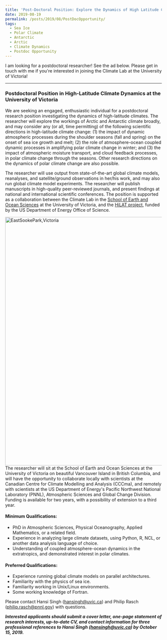 ```yaml
---
title: 'Post-Doctoral Position: Explore the Dynamics of High Latitude Climates with us!'
date: 2019-08-19
permalink: /posts/2019/08/PostDocOpportunity/
tags:
  - Sea Ice
  - Polar Climate
  - Antarctic
  - Arctic
  - Climate Dynamics
  - Postdoc Opportunity
---
```


I am looking for a postdoctoral researcher!  See the ad below.  Please get in touch with me if you're interested in joining the Climate Lab at the University of Victoria!

---

### Postdoctoral Position in High-Latitude Climate Dynamics at the University of Victoria

We are seeking an engaged, enthusiastic individual for a postdoctoral research position investigating the dynamics of high-latitude climates.  The researcher will explore the workings of Arctic and Antarctic climate broadly, and may consider any (or all, time permitting) of the following scientific directions in high-latitude climate change:  (1) the impact of dynamic atmospheric processes during the shoulder seasons (fall and spring) on the onset of sea ice growth and melt; (2) the role of atmosphere-ocean coupled dynamic processes in amplifying polar climate change in winter; and (3) the impact of atmospheric moisture transport, and cloud feedback processes, in polar climate change through the seasons.  Other research directions on the dynamics of polar climate change are also possible.  

The researcher will use output from state-of-the-art global climate models, reanalyses, and satellite/ground observations in her/his work, and may also run global climate model experiments.  The researcher will publish manuscripts in high-quality peer-reviewed journals, and present findings at national and international scientific conferences.  The position is supported as a collaboration between the Climate Lab in the [School of Earth and Ocean Sciences](https://www.uvic.ca/science/seos/) at the University of Victoria, and the [HiLAT project](https://www.hilat.org), funded by the US Department of Energy Office of Science.  

<img src="https://hansialice.github.io/images/EastSookePark.jpg" alt="EastSookePark,Victoria" width="800"/>
The researcher will sit at the School of Earth and Ocean Sciences at the University of Victoria on beautiful Vancouver Island in British Columbia, and will have the opportunity to collaborate locally with scientists at the Canadian Centre for Climate Modelling and Analysis (CCCma), and remotely with scientists at the US Department of Energy's Pacific Northwest National Laboratory (PNNL), Atmospheric Sciences and Global Change Division.  Funding is available for two years, with a possibility of extension to a third year.    


#### Minimum Qualifications:
* PhD in Atmospheric Sciences, Physical Oceanography, Applied Mathematics, or a related field.
* Experience in analyzing large climate datasets, using Python, R, NCL, or another data analysis language of choice.
* Understanding of coupled atmosphere-ocean dynamics in the extratropics, and demonstrated interest in polar climates.

#### Preferred Qualifications:
* Experience running global climate models on parallel architectures.
* Familiarity with the physics of sea ice.
* Familiarity working in Unix/Linux environments.
* Some working knowledge of Fortran.  

Please contact Hansi Singh (hansingh@uvic.ca) and Philip Rasch (philip.rasch@pnnl.gov) with questions.  

***Interested applicants should submit a cover letter, one-page statement of research interests, up-to-date CV, and contact information for three professional references to Hansi Singh (hansingh@uvic.ca) by October 15, 2019.***
